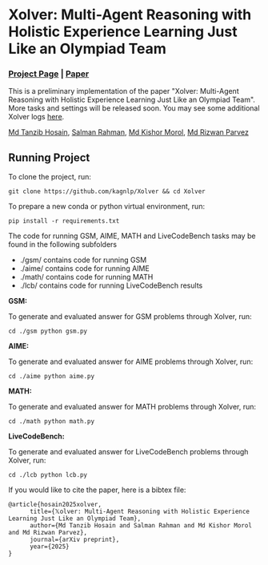 # Xolver: Multi-Agent Reasoning with Holistic Experience Learning Just Like an Olympiad Team

### [Project Page](https://kagnlp.github.io/xolver.github.io/) | [Paper]()

This is a preliminary implementation of the paper "Xolver: Multi-Agent Reasoning with Holistic Experience Learning Just Like an Olympiad Team". More tasks and settings will be released soon. You may see some additional Xolver logs [here](https://drive.google.com/drive/folders/1O-KYcgQcEniIGfxbUcQjyZLjAzUJkr0s?usp=sharing).

[Md Tanzib Hosain](https://scholar.google.com/citations?user=3YexY9gAAAAJ&hl=en),
[Salman Rahman](https://scholar.google.com/citations?user=vr7uTc8AAAAJ&hl=en&oi=ao),
[Md Kishor Morol](https://scholar.google.com/citations?user=pjn3jg4AAAAJ&hl=en),
[Md Rizwan Parvez](https://scholar.google.com/citations?user=KhC8rtcAAAAJ&hl=en)

## Running Project

To clone the project, run:

	git clone https://github.com/kagnlp/Xolver && cd Xolver

 To prepare a new conda or python virtual environment, run:
 
	pip install -r requirements.txt

The code for running GSM, AIME, MATH and LiveCodeBench tasks may be found in the following subfolders

* ./gsm/ contains code for running GSM
* ./aime/ contains code for running AIME
* ./math/ contains code for running MATH
* ./lcb/ contains code for running LiveCodeBench results

**GSM:**

To generate and evaluated answer for GSM problems through Xolver, run:

	cd ./gsm python gsm.py

 **AIME:**

To generate and evaluated answer for AIME problems through Xolver, run:

	cd ./aime python aime.py

**MATH:**

To generate and evaluated answer for MATH problems through Xolver, run:

	cd ./math python math.py

 **LiveCodeBench:**

To generate and evaluated answer for LiveCodeBench problems through Xolver, run:

	cd ./lcb python lcb.py

If you would like to cite the paper, here is a bibtex file:
```
@article{hosain2025xolver,
      title={𝕏olver: Multi-Agent Reasoning with Holistic Experience Learning Just Like an Olympiad Team}, 
      author={Md Tanzib Hosain and Salman Rahman and Md Kishor Morol and Md Rizwan Parvez},
      journal={arXiv preprint},
      year={2025}
}
```
